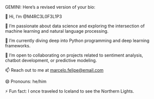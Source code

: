 GEMINI: Here’s a revised version of your bio:

👋 Hi, I’m @M4RC3L0F3L1P3

👀 I’m passionate about data science and exploring the intersection of machine learning and natural language processing.

🌱 I’m currently diving deep into Python programming and deep learning frameworks.

💞️ I’m open to collaborating on projects related to sentiment analysis, chatbot development, or predictive modeling.

📫 Reach out to me at marcelo.felipe@email.com

😄 Pronouns: he/him

⚡ Fun fact: I once traveled to Iceland to see the Northern Lights.
<!---
M4RC3L0F3L1P3/M4RC3L0F3L1P3 is a ✨ special ✨ repository because its `README.md` (this file) appears on your GitHub profile.
You can click the Preview link to take a look at your changes.
--->
